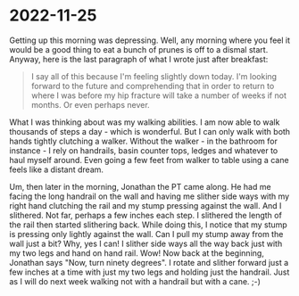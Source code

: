 # 2022-11-25

Getting up this morning was depressing. Well, any morning where you feel it would be a good thing to eat a bunch of prunes is off to a dismal start. Anyway, here is the last paragraph of what I wrote just after breakfast:

> I say all of this because I'm feeling slightly down today. I'm looking forward to the future and comprehending that in order to return to where I was before my hip fracture will take a number of weeks if not months. Or even perhaps never.

What I was thinking about was my walking abilities. I am now able to walk thousands of steps a day - which is wonderful. But I can only walk with both hands tightly clutching a walker. Without the walker - in the bathroom for instance - I rely on handrails, basin counter tops, ledges and whatever to haul myself around. Even going a few feet from walker to table using a cane feels like a distant dream.

Um, then later in the morning, Jonathan the PT came along. He had me facing the long handrail on the wall and having me slither side ways with my right hand clutching the rail and my stump pressing against the wall. And I slithered. Not far, perhaps a few inches each step. I slithered the length of the rail then started slithering back. While doing this, I notice that my stump is pressing only lightly against the wall. Can I pull my stump away from the wall just a bit? Why, yes I can! I slither side ways all the way back just with my two legs and hand on hand rail. Wow! Now back at the beginning, Jonathan says "Now, turn ninety degrees". I rotate and slither forward just a few inches at a time with just my two legs and holding just the handrail. Just as I will do next week walking not with a handrail but with a cane. ;-)

